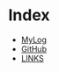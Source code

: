 # Index
* [MyLog](https://github.com/NI04Code/os232/blob/main/TXT/mylog.txt)
* [GitHub](https://github.com/NI04Code/os232)
* [LINKS](https://ni04code.github.io/os232/LINKS/)

